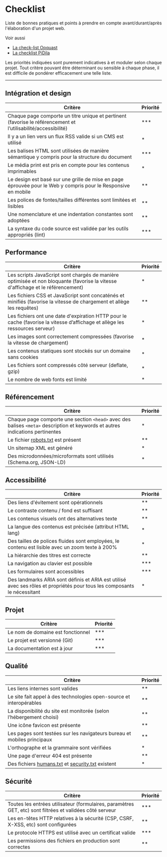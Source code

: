 # Checklist

Liste de bonnes pratiques et points à prendre en compte avant/durant/après l'élaboration d'un projet web.

Voir aussi

- [La check-list Opquast](https://checklists.opquast.com/fr/assurance-qualite-web/)
- [La checklist PiDila](https://design.numerique.gouv.fr/outils/checklist-pidila/)

Les priorités indiquées sont purement indicatives à et moduler selon chaque projet. Tout critère pouvant être déterminant ou sensible à chaque phase, il est difficile de pondérer efficacement une telle liste.

___

## Intégration et design

| Critère | Priorité |
| ------------- | ------------- |
| Chaque page comporte un titre unique et pertinent (favorise le référencement et l’utilisabilité/accessibilité) | *** |
| Il y a un lien vers un flux RSS valide si un CMS est utilisé | * |
| Les balises HTML sont utilisées de manière sémantique y compris pour la structure du document | *** |
| Le média print est pris en compte pour les contenus imprimables | * |
| Le design est basé sur une grille de mise en page éprouvée pour le Web y compris pour le Responsive en mobile | ** |
| Les polices de fontes/tailles différentes sont limitées et lisibles | ** |
| Une nomenclature et une indentation constantes sont adoptées | ** |
| La syntaxe du code source est validée par les outils appropriés (lint) | *** |

## Performance

| Critère | Priorité |
| ------------- | ------------- |
| Les scripts JavaScript sont chargés de manière optimisée et non bloquante (favorise la vitesse d'affichage et le référencement) | * |
| Les fichiers CSS et JavaScript sont concaténés et minifiés (favorise la vitesse de chargement et allège les requêtes) | ** |
| Les fichiers ont une date d'expiration HTTP pour le cache (favorise la vitesse d’affichage et allège les ressources serveur) | * |
| Les images sont correctement compressées (favorise la vitesse de chargement) | * |
| Les contenus statiques sont stockés sur un domaine sans cookies | * |
| Les fichiers sont compressés côté serveur (deflate, gzip) | * |
| Le nombre de web fonts est limité | * |

## Référencement

| Critère | Priorité |
| ------------- | ------------- |
| Chaque page comporte une section `<head>` avec des balises `<meta>` description et keywords et autres indications pertinentes | * |
| Le fichier [robots.txt](https://fr.wikipedia.org/wiki/Protocole_d%27exclusion_des_robots) est présent | ** |
| Un sitemap XML est généré | * |
| Des microdonnées/microformats sont utilisés (Schema.org, JSON-LD) | * |

## Accessibilité

| Critère | Priorité |
| ------------- | ------------- |
| Des liens d'évitement sont opérationnels | ** |
| Le contraste contenu / fond est suffisant | ** |
| Les contenus visuels ont des alternatives texte | ** |
| La langue des contenus est précisée (attribut HTML lang) | * |
| Des tailles de polices fluides sont employées, le contenu est lisible avec un zoom texte à 200% | * |
| La hiérarchie des titres est correcte | ** |
| La navigation au clavier est possible | *** |
| Les formulaires sont accessibles | *** |
| Des landmarks ARIA sont définis et ARIA est utilisé avec ses rôles et propriétés pour tous les composants le nécessitant | * |

## Projet

| Critère | Priorité |
| ------------- | ------------- |
| Le nom de domaine est fonctionnel | *** |
| Le projet est versionné (Git) | *** |
| La documentation est à jour | *** |

## Qualité

| Critère | Priorité |
| ------------- | ------------- |
| Les liens internes sont valides | ** |
| Le site fait appel à des technologies open-source et interopérables | ** |
| La disponibilité du site est monitorée (selon l’hébergement choisi) | ** |
| Une icône favicon est présente | ** |
| Les pages sont testées sur les navigateurs bureau et mobiles principaux | ** |
| L'orthographe et la grammaire sont vérifiées | * |
| Une page d'erreur 404 est présente | ** |
| Des fichiers [humans.txt](https://fr.wikipedia.org/wiki/Humans.txt) et [security.txt](https://fr.wikipedia.org/wiki/Security.txt) existent | * |

## Sécurité

| Critère | Priorité |
| ------------- | ------------- |
| Toutes les entrées utilisateur (formulaires, paramètres GET, etc) sont filtrées et validées côté serveur | *** |
| Les en-têtes HTTP relatives à la sécurité (CSP, CSRF, X-XSS, etc) sont configurées | ** |
| Le protocole HTTPS est utilisé avec un certificat valide | *** |
| Les permissions des fichiers en production sont correctes | ** |
